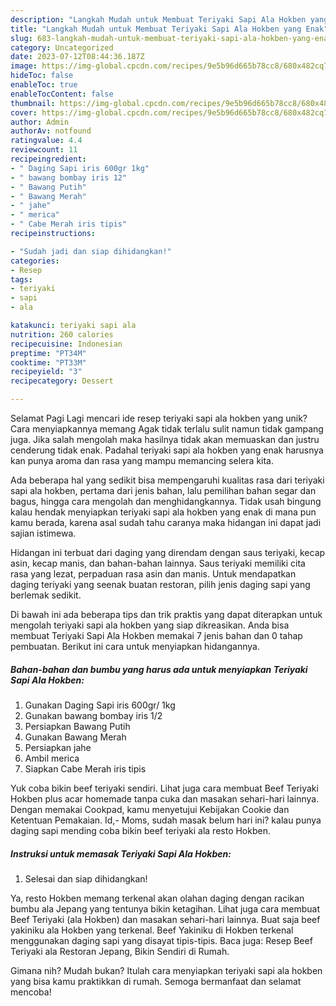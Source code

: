 ```yaml
---
description: "Langkah Mudah untuk Membuat Teriyaki Sapi Ala Hokben yang Enak"
title: "Langkah Mudah untuk Membuat Teriyaki Sapi Ala Hokben yang Enak"
slug: 683-langkah-mudah-untuk-membuat-teriyaki-sapi-ala-hokben-yang-enak
category: Uncategorized
date: 2023-07-12T08:44:36.187Z
image: https://img-global.cpcdn.com/recipes/9e5b96d665b78cc8/680x482cq70/teriyaki-sapi-ala-hokben-foto-resep-utama.jpg
hideToc: false
enableToc: true
enableTocContent: false
thumbnail: https://img-global.cpcdn.com/recipes/9e5b96d665b78cc8/680x482cq70/teriyaki-sapi-ala-hokben-foto-resep-utama.jpg
cover: https://img-global.cpcdn.com/recipes/9e5b96d665b78cc8/680x482cq70/teriyaki-sapi-ala-hokben-foto-resep-utama.jpg
author: Admin
authorAv: notfound
ratingvalue: 4.4
reviewcount: 11
recipeingredient:
- " Daging Sapi iris 600gr 1kg"
- " bawang bombay iris 12"
- " Bawang Putih"
- " Bawang Merah"
- " jahe"
- " merica"
- " Cabe Merah iris tipis"
recipeinstructions:

- "Sudah jadi dan siap dihidangkan!"
categories:
- Resep
tags:
- teriyaki
- sapi
- ala

katakunci: teriyaki sapi ala 
nutrition: 260 calories
recipecuisine: Indonesian
preptime: "PT34M"
cooktime: "PT33M"
recipeyield: "3"
recipecategory: Dessert

---
```



Selamat Pagi Lagi mencari ide resep teriyaki sapi ala hokben yang unik? Cara menyiapkannya memang Agak tidak terlalu sulit namun tidak gampang juga. Jika salah mengolah maka hasilnya tidak akan memuaskan dan justru cenderung tidak enak. Padahal teriyaki sapi ala hokben yang enak harusnya kan punya aroma dan rasa yang mampu memancing selera kita.


Ada beberapa hal yang sedikit bisa mempengaruhi kualitas rasa dari teriyaki sapi ala hokben, pertama dari jenis bahan, lalu pemilihan bahan segar dan bagus, hingga cara mengolah dan menghidangkannya. Tidak usah bingung kalau hendak menyiapkan teriyaki sapi ala hokben yang enak di mana pun kamu berada, karena asal sudah tahu caranya maka hidangan ini dapat jadi sajian istimewa.

Hidangan ini terbuat dari daging yang direndam dengan saus teriyaki, kecap asin, kecap manis, dan bahan-bahan lainnya. Saus teriyaki memiliki cita rasa yang lezat, perpaduan rasa asin dan manis. Untuk mendapatkan daging teriyaki yang seenak buatan restoran, pilih jenis daging sapi yang berlemak sedikit.


Di bawah ini ada beberapa tips dan trik praktis yang dapat diterapkan untuk mengolah teriyaki sapi ala hokben yang siap dikreasikan. Anda bisa membuat Teriyaki Sapi Ala Hokben memakai 7 jenis bahan dan 0 tahap pembuatan. Berikut ini cara untuk menyiapkan hidangannya.

<!--inarticleads1-->

##### Bahan-bahan dan bumbu yang harus ada untuk menyiapkan Teriyaki Sapi Ala Hokben:

1. Gunakan  Daging Sapi iris 600gr/ 1kg
1. Gunakan  bawang bombay iris 1/2
1. Persiapkan  Bawang Putih
1. Gunakan  Bawang Merah
1. Persiapkan  jahe
1. Ambil  merica
1. Siapkan  Cabe Merah iris tipis


Yuk coba bikin beef teriyaki sendiri. Lihat juga cara membuat Beef Teriyaki Hokben plus acar homemade tanpa cuka dan masakan sehari-hari lainnya. Dengan memakai Cookpad, kamu menyetujui Kebijakan Cookie dan Ketentuan Pemakaian. Id,- Moms, sudah masak belum hari ini? kalau punya daging sapi mending coba bikin beef teriyaki ala resto Hokben. 

<!--inarticleads2-->

##### Instruksi untuk memasak Teriyaki Sapi Ala Hokben:


1. Selesai dan siap dihidangkan!

Ya, resto Hokben memang terkenal akan olahan daging dengan racikan bumbu ala Jepang yang tentunya bikin ketagihan. Lihat juga cara membuat Beef Teriyaki (ala Hokben) dan masakan sehari-hari lainnya. Buat saja beef yakiniku ala Hokben yang terkenal. Beef Yakiniku di Hokben terkenal menggunakan daging sapi yang disayat tipis-tipis. Baca juga: Resep Beef Teriyaki ala Restoran Jepang, Bikin Sendiri di Rumah. 

Gimana nih? Mudah bukan? Itulah cara menyiapkan teriyaki sapi ala hokben yang bisa kamu praktikkan di rumah. Semoga bermanfaat dan selamat mencoba!
